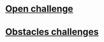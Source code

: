 # [Open challenge](https://youtu.be/_R8zsOn_EXk) 
# [Obstacles challenges](https://youtu.be/JXd3Ih_Tt4E)
